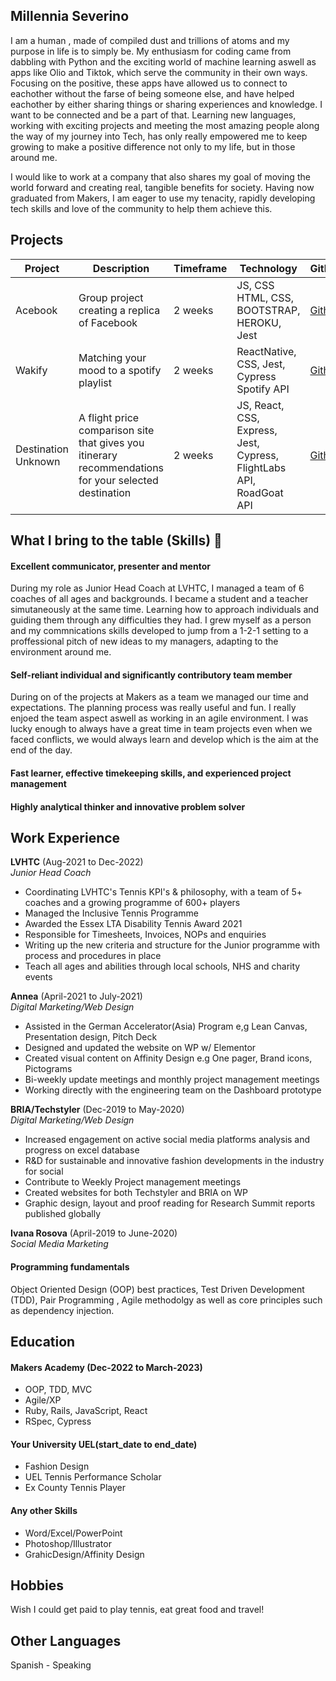 ## Millennia Severino

I am a human , made of compiled dust and trillions of atoms and my purpose in life is to simply be. My enthusiasm for coding came from dabbling with Python and the exciting world of machine learning aswell as apps like Olio and Tiktok, which serve the community in their own ways. Focusing on the positive, these apps have allowed us to connect to eachother without the farse of being someone else, and have helped eachother by either sharing things or sharing experiences and knowledge. I want to be connected and be a part of that. Learning new languages, working with exciting projects and meeting the most amazing people along the way of my journey into Tech, has only really empowered me to keep growing to make a positive difference not only to my life, but in those around me. 

I would like to work at a company that also shares my goal of moving the world forward and creating real, tangible benefits for society. Having now graduated from Makers, I am eager to use my tenacity, rapidly developing tech skills and love of the community to help them achieve this. 

## Projects


| **Project**               | **Description**                                                                                                           | **Timeframe** | **Technology**                                | **Github**                                                          | **Live**                                          |
| ------------------------- | ------------------------------------------------------------------------------------------------------------------------- | ------------- | --------------------------------------------- | ------------------------------------------------------------------- | ------------------------------------------------- |
| Acebook    | Group project creating a replica of Facebook                                                                      | 2 weeks       | JS, CSS HTML, CSS, BOOTSTRAP, HEROKU, Jest                 | [Github](https://github.com/GuillerminaLorenzo/acebook-monsters-inc)           | na          |
| Wakify         | Matching your mood to a spotify playlist                                                                           | 2 weeks       | ReactNative, CSS, Jest, Cypress Spotify API                                | [Github](https://github.com/jonas-diete/wakify)           | na   |
| Destination Unknown        | A flight price comparison site that gives you itinerary recommendations for your selected destination                                                                           | 2 weeks       | JS, React, CSS, Express, Jest, Cypress, FlightLabs API, RoadGoat API                                | [Github](https://github.com/rachelnewby/destination-unknown )           | na   |


## <a name="skills">What I bring to the table (Skills) 👏</a>

#### Excellent communicator, presenter and mentor ####

During my role as Junior Head Coach at LVHTC, I managed a team of 6 coaches of all ages and backgrounds. I became a student and a teacher simutaneously at the same time. Learning how to approach individuals and guiding them through any difficulties they had. I grew myself as a person and my commnications skills developed to jump from a 1-2-1 setting to a proffessional pitch of new ideas to my managers, adapting to the environment around me. 

#### Self-reliant individual and significantly contributory team member ####

During on of the projects at Makers as a team we managed our time and expectations. The planning process was really useful and fun. I really enjoed the team aspect aswell as working in an agile environment. I was lucky enough to always have a great time in team projects even when we faced conflicts, we would always learn and develop which is the aim at the end of the day.

#### Fast learner, effective timekeeping skills, and experienced project management ####

#### Highly analytical thinker and innovative problem solver ####

## Work Experience

**LVHTC** (Aug-2021 to Dec-2022)  
_Junior Head Coach_

- Coordinating LVHTC's Tennis KPI's & philosophy, with a team of 5+ coaches and a growing programme of 600+ players 
- Managed the Inclusive Tennis Programme 
- Awarded the Essex LTA Disability Tennis Award 2021 
- Responsible for Timesheets, Invoices, NOPs and enquiries 
- Writing up the new criteria and structure for the Junior programme with process and procedures in place		
- Teach all ages and abilities through local schools, NHS and charity events

**Annea** (April-2021 to July-2021)  
_Digital Marketing/Web Design_

- Assisted in the German Accelerator(Asia) Program e,g Lean Canvas, Presentation design, Pitch Deck 
- Designed and updated the website on WP w/ Elementor 
- Created visual content on Affinity Design e.g One pager, Brand icons, Pictograms 
- Bi-weekly update meetings and monthly project management meetings 
- Working directly with the engineering team on the Dashboard prototype

**BRIA/Techstyler** (Dec-2019 to May-2020)  
_Digital Marketing/Web Design_

- Increased engagement on active social media platforms analysis and progress on excel database 
- R&D for sustainable and innovative fashion developments in the industry for social 
- Contribute to Weekly Project management meetings 
- Created websites for both Techstyler and BRIA on WP 
- Graphic design, layout and proof reading for Research Summit reports published globally

**Ivana Rosova** (April-2019 to June-2020)  
_Social Media Marketing_

#### Programming fundamentals

Object Oriented Design (OOP) best practices, Test Driven Development (TDD), Pair Programming , Agile methodolgy as well as core principles such as dependency injection.

## Education

#### Makers Academy (Dec-2022 to March-2023)

- OOP, TDD, MVC
- Agile/XP
- Ruby, Rails, JavaScript, React
- RSpec, Cypress

#### Your University UEL(start_date to end_date)

- Fashion Design
- UEL Tennis Performance Scholar
- Ex County Tennis Player

#### Any other Skills

- Word/Excel/PowerPoint 				
- Photoshop/Illustrator 
- GrahicDesign/Affinity Design

## Hobbies

Wish I could get paid to play tennis, eat great food and travel!

## Other Languages

Spanish - Speaking
